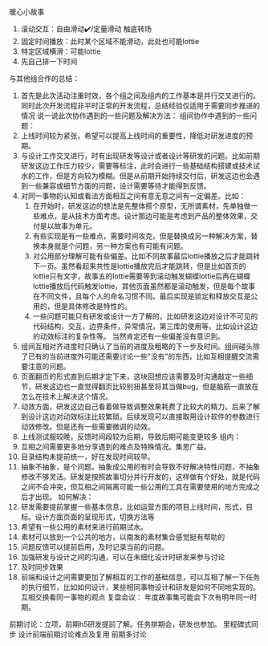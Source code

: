 暖心小故事
1. 滚动交互：自由滑动✔️/定量滑动 触底转场
2. 固定时间播放：此时某个区域不能滑动，此处也可能lottie
3. 特定区域横滑：可能lottie
4. 先自己排一下时间

与其他组合作的总结：
1. 首先是此次活动注重时效，各个组之间及组内的工作基本是并行交叉进行的。同时此次开发流程非平时正常的开发流程，总结经验仅适用于需要同步推进的情况
说一说此次协作遇到的一些问题及解决方法：
组间协作中遇到的一些问题：
1. 上线时间较为紧张，希望可以提高上线时间的重要性，降低对研发进度的预期。
2. 与设计工作交叉进行，时有出现研发等设计或者设计等研发的问题。比如前期研发这边工作压力较少，需要等标注，此时会进行一些基础结构搭建或技术试水的工作，但是方向较为模糊。但是从前期开始持续交付后，研发这边也会遇到一些兼容或细节方面的问题，设计需要等待才能得到反馈。
3. 对同一事物的认知或看法方面相互之间有意无意之间有一定偏差。比如：
	1. 在开始时，研发这边的想法是先整体搭个原型，无所谓素材，先单独做一些难点，是从技术方面考虑。设计那边可能是考虑到产品的整体效果，交付是以故事为单元。
	2. 有些实现是有一些难点，需要时间攻克，但是替换成另一种解决方案，替换本身就是个问题，另一种方案也有可能有问题。
	3. 对公用部分理解可能有些偏差。比如不同故事最后lottie播放之后才能跳转下一页。虽然看起来共性是lottie播放完后才能跳转，但是比如首页的lottie只有文字，故事五的lottie需要等到滚动触发蝴蝶lottie后再在蝴蝶lottie播放后代码触发lottie，其他页面虽然都是滚动触发，但是每个故事在不同文件，且每个人的命名习惯不同。最后实现是锁定和释放交互是公用的，但是具体修改是特性的。
	5. 一些问题可能只有研发或设计一方了解的，比如研发这边对设计不可见的代码结构，交互，边界条件，异常情况，第三库的使用等。比如设计这边的动效标注的复杂性等。
	当然肯定还有一些偏差没有意识到。
4. 组间互相对齐进度时只确认了当前的进度及粗略的下一步及时间。组间碰头除了已有的当前进度外可能还需要讨论一些"没有"的东西，比如互相提醒交流需要注意的问题。
5. 页面翻页的形式直到后期才定下来，这块回想应该需要及时沟通敲定一些细节，研发这边也一直觉得翻页比较别扭甚至将其当做bug，但是脑筋一直放在怎么在技术上解决这个情况。
6. 动效方面，研发这边自己看着做导致调整效果耗费了比较大的精力。后来了解到设计这边对动效标注比较繁琐。后续发现可以直接取用设计软件的参数进行动效修改。但是还有一些需要微调的动效。
7. 上线测试服较晚，反馈时间段较为后期，导致后期可能变更较多
组内：
1. 互相之间需要更多地分享遇到的难点及特殊情况。集思广益。
2. 目录结构未提前统一，好在发现时间较早。
3. 抽象不抽象，是个问题。抽象成公用的有时会导致不好解决特性问题，不抽象修改不够灵活。研发是按照故事切分并行开发的，这样做有个好处，就是代码之间不会冲突，但互相之间隔离可能一些公用的工具在需要使用的地方完成之后才出现。
如何解决：
1. 研发需要提前掌握一些基本信息，比如运营方面的项目上线时间，形式，目标。设计方面页面的呈现形式，切换方法等
2. 希望有一些公用的素材来进行前期试水。
3. 素材可以放到一个公共的地方，以南发的素材集合感觉挺有帮助的
4. 问题反馈可以提前启用，及时记录当前的问题。
5. 加强研发与设计之间的沟通，可以在未细化设计时研发来参与讨论
6. 及时同步效果
7. 前端和设计之间需要更加了解相互的工作的基础信息，可以互相了解一下任务的执行细节，比如如何设计，某些相同事物设计和研发是如何不同地实现的。互相交换看同一事物的观点
复盘会议：
年度故事集可能会下次有明年同一时期。

前期讨论：立项，前期h5研发提前了解。任务排期会，研发也参加。
里程碑式同步
设计前端前期讨论难点及复用
前期多讨论
